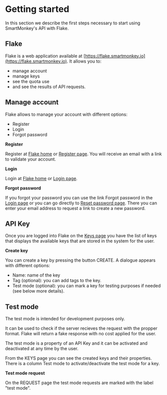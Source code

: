 # Getting started

In this section we describe the first steps necessary to start using SmartMonkey's API with Flake. 

## Flake 
Flake is a web application available at [https://flake.smartmonkey.io](https://flake.smartmonkey.io). 
It allows you to: 
- manage account
- manage keys
- see the quota use
- and see the results of API requests. 

## Manage account
Flake allows to manage your account with different options:
- Register
- Login
- Forgot password

**Register**

Register at [Flake home](https://flake.smartmonkey.io) or [Register page](https://flake.smartmonkey.io/register). You will receive an email with a link to validate your account. 

**Login**

Login at [Flake home](https://flake.smartmonkey.io) or [Login page](https://flake.smartmonkey.io/login). 

**Forgot password**

If you forgot your password you can use the link Forgot password in the [Login page](https://flake.smartmonkey.io/login) or you can go directly to [Reset password page](https://flake.smartmonkey.io/reset-password). There you can enter your email address to request a link to create a new password.

## API Key
Once you are logged into Flake on the [Keys page](https://flake.smartmonkey.io/console/keys) you have the list of keys that displays the available keys that are stored in the system for the user. 

**Create key**

You can create a key by pressing the button CREATE. A dialogue appears with different options:
- Name: name of the key
- Tag (optional): you can add tags to the key. 
- Test mode (optional): you can mark a key for testing purposes if needed (see below more details).


## Test mode
The test mode is intended for development purposes only. 

It can be used to check if the server recieves the request with the propper format. Flake will return a fake response with no cost applied for the user. 

The test mode is a property of an API Key and it can be activated and deactivated at any time by the user. 

From the KEYS page you can see the created keys and their properties. There is a column Test mode to activate/deactivate the test mode for a key. 

**Test mode request**

On the REQUEST page the test mode requests are marked with the label "test mode". 

